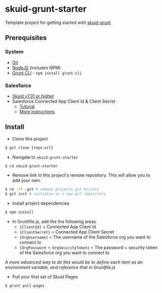 # skuid-grunt-starter

Template project for getting started with [skuid-grunt](https://bitbucket.org/skuid/skuid-grunt)

## Prerequisites
### System
* [Git](https://git-scm.org)
* [NodeJS](https://nodejs.org) (includes NPM)
* [Grunt CLI](http://gruntjs.com) - `npm install grunt-cli`
### Salesforce
* [Skuid v7.31 or higher](https://www.skuid.com/skuidreleases)
* Salesforce Connected App Client Id & Client Secret
	* [Tutorial](https://help.salesforce.com/apex/HTViewHelpDoc?id=connected_app_create.htm)
	* [More instructions](https://bitbucket.org/skuid/skuid-grunt)


## Install
* Clone this project

```bash
$ git clone {repo-url}
```

* Navigate to `skuid-grunt-starter`

```bash
$ cd skuid-grunt-starter
```

* Remove link to this project's remote repository. This will allow you to add your own.

```bash
$ rm -rf .git # remove projects git history
$ git init # initialze as a new git repository
```

* Install project dependencies

```bash
$ npm install
```

* In Gruntfile.js, edit the the following areas
	* `{ClientId}` = Connected App Client Id
	* `{ClientSecret}` = Connected App Client Secret
	* `{OrgUsername}` = The username of the Salesforce org you want to connect to
	* `{OrgPassword + OrgSecurityToken}` = The password + security token of the Salesforce org you want to connect to

*A more advanced way to do this would be to define each item as an environment variable, and reference that in Gruntfile.js*

* Pull your first set of Skuid Pages

```bash
$ grunt pull-pages
```



